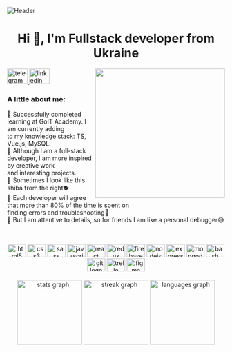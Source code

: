 ![Header](https://github.com/csnotgo/csnotgo/blob/main/assets/baner.gif)
<h1 align="center">Hi 🤗, I'm Fullstack developer from Ukraine</h1>

<!-- ###################################################################################################################################3 -->

  <img height="300" width="300" align="right" src="https://tenor.com/uk/view/loading-thinking-shiba-inu-gif-25291442.gif"  />
  
  <!-- ###################################################################################################################################3 -->
  
  <div align="left">
  <a href="https://t.me/csnotgo" target="_blank">
    <img src="https://raw.githubusercontent.com/maurodesouza/profile-readme-generator/master/src/assets/icons/social/telegram/default.svg" width="47" height="35" alt="telegram logo"  />
  </a>
  <a href="https://www.linkedin.com/in/kseniia-skarzhynets" target="_blank">
    <img src="https://raw.githubusercontent.com/maurodesouza/profile-readme-generator/master/src/assets/icons/social/linkedin/default.svg" width="47" height="35" alt="linkedin logo"  />
  </a>
</div>
  
  <!-- ###################################################################################################################################3 -->
  
<h3 align="left">A little about me:</h3>
<p align="left" width="300">🔰 Successfully completed learning at GoIT Academy. I am currently adding <br/> to my knowledge stack: TS, Vue.js, MySQL.<br/>
🔰 Although I am a full-stack developer, I am more inspired by creative work <br/>and interesting projects.<br/>
🔰 Sometimes I look like this shiba from the right🐕<br/>
🔰 Each developer will agree that more than 80% of the time is spent on <br/>finding errors and troubleshooting🤷‍<br/>
🔰 But I am attentive to details, so for friends I am like a personal debugger😅<br/>
</p><br/><br/>

<!-- 🔰 In my free time I like to play video games (The Witcher, Horizon, <br/>Assassin's Creed is my top), so in the future I would like to try myself in game development. -->

<!-- ###################################################################################################################################3 -->

<div align="center" >
  <img src="https://cdn.jsdelivr.net/gh/devicons/devicon/icons/html5/html5-original.svg" height="30" width="42" alt="html5 logo"  />
  <img src="https://cdn.jsdelivr.net/gh/devicons/devicon/icons/css3/css3-original.svg" height="30" width="42" alt="css3 logo"  />
  <img src="https://cdn.jsdelivr.net/gh/devicons/devicon/icons/sass/sass-original.svg" height="30" width="42" alt="sass logo"  />
  <img src="https://cdn.jsdelivr.net/gh/devicons/devicon/icons/javascript/javascript-original.svg" height="30" width="42" alt="javascript logo"  />
  <img src="https://cdn.jsdelivr.net/gh/devicons/devicon/icons/react/react-original.svg" height="30" width="42" alt="react logo"  />
  <img src="https://cdn.jsdelivr.net/gh/devicons/devicon/icons/redux/redux-original.svg" height="30" width="42" alt="redux logo"  />
  <img src="https://cdn.jsdelivr.net/gh/devicons/devicon/icons/firebase/firebase-plain-wordmark.svg" height="30" width="42" alt="firebase logo"  />
  <img src="https://cdn.jsdelivr.net/gh/devicons/devicon/icons/nodejs/nodejs-original.svg" height="30" width="42" alt="nodejs logo"  />
  <img src="https://cdn.jsdelivr.net/gh/devicons/devicon/icons/express/express-original.svg" height="30" width="42" alt="express logo"  />
  <img src="https://cdn.jsdelivr.net/gh/devicons/devicon/icons/mongodb/mongodb-original.svg" height="30" width="42" alt="mongodb logo"  />
  <img src="https://cdn.jsdelivr.net/gh/devicons/devicon/icons/bash/bash-original.svg" height="30" width="42" alt="bash logo"  />
  <img src="https://cdn.jsdelivr.net/gh/devicons/devicon/icons/git/git-original.svg" height="30" width="42" alt="git logo"  />
  <img src="https://cdn.jsdelivr.net/gh/devicons/devicon/icons/trello/trello-plain.svg" height="30" width="42" alt="trello logo"  />
  <img src="https://cdn.jsdelivr.net/gh/devicons/devicon/icons/figma/figma-original.svg" height="30" width="42" alt="figma logo"  />
</div><br/>

<!-- ###################################################################################################################################3 -->

<div align="center">
  <img src="https://github-readme-stats.vercel.app/api?username=csnotgo&hide_title=true&hide_rank=false&show_icons=false&include_all_commits=true&count_private=true&disable_animations=false&theme=github_dark&locale=en&hide_border=true" height="150" alt="stats graph"  />
  <img src="https://streak-stats.demolab.com?user=csnotgo&locale=en&mode=weekly&theme=github_dark&hide_border=true&border_radius=5" height="150" alt="streak graph"  />
  <img src="https://github-readme-stats.vercel.app/api/top-langs?username=csnotgo&locale=en&hide_title=true&layout=compact&card_width=320&langs_count=5&theme=github_dark&hide_border=true" height="150" alt="languages graph"  />
</div>

<!-- ###################################################################################################################################3 -->

